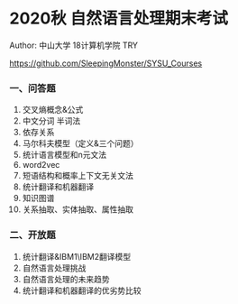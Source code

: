 # 2020秋 自然语言处理期末考试

Author: 中山大学 18计算机学院 TRY

https://github.com/SleepingMonster/SYSU_Courses

### 一、问答题

1. 交叉熵概念&公式
2. 中文分词 半词法
3. 依存关系
4. 马尔科夫模型（定义&三个问题）
5. 统计语言模型和n元文法
6. word2vec
7. 短语结构和概率上下文无关文法
8. 统计翻译和机器翻译
9. 知识图谱
10. 关系抽取、实体抽取、属性抽取

### 二、开放题

1. 统计翻译&IBM1\IBM2翻译模型
2. 自然语言处理挑战
3. 自然语言处理的未来趋势
4. 统计翻译和机器翻译的优劣势比较
